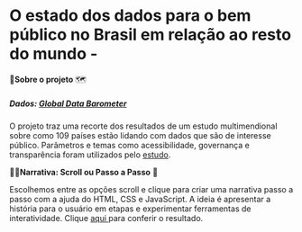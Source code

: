 # O estado dos dados para o bem público no Brasil em relação ao resto do mundo - 

🎲**Sobre o projeto** 🗺

##### Dados: *[Global Data Barometer](https://globaldatabarometer.org/)*

O projeto traz uma recorte dos resultados de um estudo multimendional sobre como  109 países estão lidando com dados que são de interesse público. Parâmetros e temas como acessibilidade, governança e transparência foram utilizados pelo [estudo](https://globaldatabarometer.org/the-global-data-barometer-report-first-edition/).


👩‍💻**Narrativa: Scroll ou Passo a Passo** :feet:

Escolhemos entre as opções scroll e clique para criar uma narrativa passo a passo com a ajuda do HTML, CSS e JavaScript. A ideia é apresentar a história para o usuário em etapas e experimentar ferramentas de interatividade. Clique [aqui ](https://erikayukari.github.io/scroll/scroll/) para conferir o resultado. 
